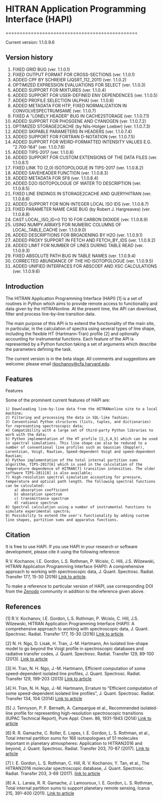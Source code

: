 # HITRAN Application Programming Interface (HAPI)
===============================================

Current version: 1.1.0.9.6

## Version history

  1) FIXED GRID BUG (ver. 1.1.0.1)
  2) FIXED OUTPUT FORMAT FOR CROSS-SECTIONS (ver. 1.1.0.1)
  3) ADDED CPF BY SCHREIER (JQSRT_112_2011) (ver. 1.1.0.2)
  4) OPTIMIZED EXPRESSION EVALUATIONS FOR SELECT (ver. 1.1.0.3)
  5) ADDED SUPPORT FOR MIXTURES (ver. 1.1.0.4)
  6) ADDED SUPPORT FOR USER-DEFINED ENV DEPENDENCES (ver. 1.1.0.5)
  7) ADDED PROFILE SELECTION (ALPHA) (ver. 1.1.0.6)
  8) ADDED METADATA FOR HTP, FIXED NORMALIZATION IN CONVOLVESPECTRUMSAME (ver. 1.1.0.7)
  9) FIXED A "LONELY HEADER" BUG IN CACHE2STORAGE (ver. 1.1.0.7.1)
  10) ADDED SUPPORT FOR PHOSGENE AND CYANOGEN (ver. 1.1.0.7.2)
  11) OPTIMIZED STORAGE2CACHE (by Nils-Holger Loeber) (ver. 1.1.0.7.3)
  12) ADDED SKIPABLE PARAMETERS IN HEADERS (ver. 1.1.0.7.4)
  13) ADDED SUPPORT FOR FORTRAN D-NOTATION (ver. 1.1.0.7.5)
  14) ADDED SUPPORT FOR WEIRD-FORMATTED INTENSITY VALUES E.G. "2.700-164" (ver. 1.1.0.7.6)
  15) ADDED TIPS-2017 (ver. 1.1.0.8)
  16) ADDED SUPPORT FOR CUSTOM EXTENSIONS OF THE DATA FILES (ver. 1.1.0.8.1)
  17) FIXED LINK TO (2,0) ISOTOPOLOGUE IN TIPS-2017 (ver. 1.1.0.8.2)
  18) ADDED SAVEHEADER FUNCTION (ver. 1.1.0.8.3)
  19) ADDED METADATA FOR SF6 (ver. 1.1.0.8.4)
  20) ADDED D2O ISOTOPOLOGUE OF WATER TO DESCRIPTION (ver. 1.1.0.8.5)
  21) FIXED LINE ENDINGS IN STORAGE2CACHE AND QUERYHITRAN (ver. 1.1.0.8.6)
  22) ADDED SUPPORT FOR NON-INTEGER LOCAL ISO IDS (ver. 1.1.0.8.7)
  23) FIXED PARAMETER NAME CASE BUG (by Robert J. Hargreaves) (ver. 1.1.0.8.8)
  24) CAST LOCAL_ISO_ID=0 TO 10 FOR CARBON DIOXIDE (ver. 1.1.0.8.9)
  25) USING NUMPY.ARRAYS FOR NUMERIC COLUMNS OF LOCAL_TABLE_CACHE (ver. 1.1.0.9.0)
  26) ADDED DESCRIPTIONS FOR BROADENING BY H2O (ver. 1.1.0.9.1)
  27) ADDED PROXY SUPPORT IN FETCH AND FETCH_BY_IDS (ver. 1.1.0.9.2)
  28) ADDED LIMIT FOR NUMBER OF LINES DURING TABLE READ (ver. 1.1.0.9.3)
  29) FIXED ABSOLUTE PATH BUG IN TABLE NAMES (ver. 1.1.0.9.4)
  30) CORRECTED ABUNDANCE OF THE HD ISOTOPOLOGUE (ver. 1.1.0.9.5)
  31) ADDED UNIFIED INTERFACES FOR ABSCOEF AND XSC CALCULATIONS (ver. 1.1.0.9.6)

## Introduction

The HITRAN Application Programming Interface (HAPI) [1] is a set of routines in Python which aims to provide remote access to functionality and data given by the HITRANonline. At the present time, the API can download, filter and process line-by-line transition data.

The main purpose of this API is to extend the functionality of the main site, in particular, in the calculation of spectra using several types of line shape, including the flexible HT (Hartmann-Tran) profile [2] and optionally accounting for instrumental functions. Each feature of the API is represented by a Python function taking a set of arguments which describe the parameters defining the task.

The current version is in the beta stage. All comments and suggestions are welcome: please email [rkochanov@cfa.harvard.edu](mailto:rkochanov@cfa.harvard.edu).

## Features

Features

Some of the prominent current features of HAPI are:

    1) Downloading line-by-line data from the HITRANonline site to a local machine;
    2) Filtering and processing the data in SQL-like fashion;
    3) Conventional Python structures (lists, tuples, and dictionaries) for representing spectroscopic data;
    4) Compatibility with a large set of third-party Python libraries to work with the data;
    5) Python implementation of the HT profile [2,3,4,5] which can be used in spectral simulations. This line shape can also be reduced to a number of conventional line profiles such as Gaussian (Doppler), Lorentzian, Voigt, Rautian, Speed-dependent Voigt and speed-dependent Rautian;
    6) Python implementation of the total internal partition sums algorithm, TIPS-2017[6] which is used in the calculation of the temperature dependence of HITRAN[7] transition intensities. The older software TIPS-2011[8] is also available;
    7) High-resolution spectral simulation accounting for pressure, temperature and optical path length. The following spectral functions can be calculated:
        a) absorption coefficient
        b) absorption spectrum
        c) transmittance spectrum
        d) radiance spectrum
    8) Spectral calculation using a number of instrumental functions to simulate experimental spectra;
    9) Possibility to extend the user's functionality by adding custom line shapes, partition sums and apparatus functions.

## Citation

It is free to use HAPI. If you use HAPI in your research or software development, please cite it using the following reference:

R.V. Kochanov, I.E. Gordon, L.S. Rothman, P. Wcislo, C. Hill, J.S. Wilzewski, HITRAN Application Programming Interface (HAPI): A comprehensive approach to working with spectroscopic data, J. Quant. Spectrosc. Radiat. Transfer 177, 15-30 (2016) [Link to article](http://dx.doi.org/10.1016/j.jqsrt.2016.03.005).

To make a reference to particular version of HAPI, use corresponding DOI from the [Zenodo](https://zenodo.org/collection/user-hapi) community in addition to the reference given above. 

## References

[1] R.V. Kochanov, I.E. Gordon, L.S. Rothman, P. Wcislo, C. Hill, J.S. Wilzewski, HITRAN Application Programming Interface (HAPI): A comprehensive approach to working with spectroscopic data, J. Quant. Spectrosc. Radiat. Transfer 177, 15-30 (2016) [Link to article](http://dx.doi.org/10.1016/j.jqsrt.2016.03.005).

[2] N. H. Ngo, D. Lisak, H. Tran, J.-M. Hartmann, An isolated line-shape model to go beyond the Voigt profile in spectroscopic databases and radiative transfer codes, J. Quant. Spectrosc. Radiat. Transfer 129, 89-100 (2013). [Link to article](http://www.sciencedirect.com/science/article/pii/S0022407313002598)

[3] H. Tran, N. H. Ngo, J.-M. Hartmann, Efficient computation of some speed-dependent isolated line profiles, J. Quant. Spectrosc. Radiat. Transfer 129, 199-203 (2013) [Link to article](http://www.sciencedirect.com/science/article/pii/S0022407313002598)

[4] H. Tran, N. H. Ngo, J.-M. Hartmann, Erratum to "Efficient computation of some speed-dependent isolated line profiles", J. Quant. Spectrosc. Radiat. Transfer 134, 104 (2014) [Link to article](http://www.sciencedirect.com/science/article/pii/S0022407313004445)

[5] J. Tennyson, P. F. Bernath, A. Campargue et al., Recommended isolated-line profile for representing high-resolution spectroscopic transitions (IUPAC Technical Report), Pure Appl. Chem. 86, 1931-1943 (2014) [Link to article](http://www.degruyter.com/view/j/pac.2014.86.issue-12/pac-2014-0208/pac-2014-0208.xml)

[6] R. R. Gamache, C. Roller, E. Lopes, I. E. Gordon, L. S. Rothman, et al., Total internal partition sums for 166 isotopologues of 51 molecules important in planetary atmospheres: Application to HITRAN2016 and beyond, J. Quant. Spectrosc. Radiat. Transfer 203, 70-87 (2017). [Link to article](https://www.sciencedirect.com/science/article/pii/S0022407317301516)

[7] I. E. Gordon, L. S. Rothman, C. Hill, R. V. Kochanov, Y. Tan, et al., The HITRAN2016 molecular spectroscopic database, J. Quant. Spectrosc. Radiat. Transfer 203, 3-69 (2017). [link to article](https://www.sciencedirect.com/science/article/pii/S0022407317301073)

[8] A. L. Laraia, R. R. Gamache, J. Lamouroux, I. E. Gordon, L. S. Rothman, Total internal partition sums to support planetary remote sensing, Icarus 215, 391-400 (2011). [Link to article](http://www.sciencedirect.com/science/article/pii/S0019103511002132)


